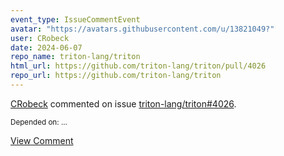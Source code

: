 ```yaml
---
event_type: IssueCommentEvent
avatar: "https://avatars.githubusercontent.com/u/13821049?"
user: CRobeck
date: 2024-06-07
repo_name: triton-lang/triton
html_url: https://github.com/triton-lang/triton/pull/4026
repo_url: https://github.com/triton-lang/triton
---
```


<a href='https://github.com/CRobeck' target='_blank'>CRobeck</a> commented on issue <a href='https://github.com/triton-lang/triton/pull/4026' target='_blank'>triton-lang/triton#4026</a>.

<small>Depended on:...</small>

<a href='https://github.com/triton-lang/triton/pull/4026' target='_blank'>View Comment</a>